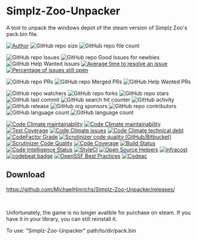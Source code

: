 # Simplz-Zoo-Unpacker
A tool to unpack the windows depot of the steam version of Simplz Zoo's pack.bin file.<br>

[![Author](https://img.shields.io/badge/author-MichaelHinrichs-blue.svg?style=flat&logo=github&logoColor=whitesmoke&label=Author)](https://github.com/MichaelHinrichs)
![GitHub repo size](https://img.shields.io/github/repo-size/MichaelHinrichs/Simplz-Zoo-Unpacker?style=flat&logo=github&logoColor=whitesmoke&label=Repo%20Size)
![GitHub repo file count](https://img.shields.io/github/directory-file-count/MichaelHinrichs/Simplz-Zoo-Unpacker)

![GitHub repo Issues](https://img.shields.io/github/issues/MichaelHinrichs/Simplz-Zoo-Unpacker?style=flat&logo=github&logoColor=whitesmoke&label=Issues)
![GitHub repo Good Issues for newbies](https://img.shields.io/github/issues/MichaelHinrichs/Simplz-Zoo-Unpacker/good%20first%20issue?style=flat&logo=github&logoColor=whitesmoke&label=Good%20First%20issues)
![GitHub Help Wanted issues](https://img.shields.io/github/issues/MichaelHinrichs/Simplz-Zoo-Unpacker/help%20wanted?style=flat&logo=github&logoColor=whitesmoke&label=%22Help%20Wanted%22%20issues)
[![Average time to resolve an issue](http://isitmaintained.com/badge/resolution/MichaelHinrichs/Simplz-Zoo-Unpacker.svg)](https://isitmaintained.com/project/MichaelHinrichs/Simplz-Zoo-Unpacker)
[![Percentage of issues still open](http://isitmaintained.com/badge/open/MichaelHinrichs/Simplz-Zoo-Unpacker.svg)](https://isitmaintained.com/project/MichaelHinrichs/Simplz-Zoo-Unpacker)

![GitHub repo PRs](https://img.shields.io/github/issues-pr/MichaelHinrichs/Simplz-Zoo-Unpacker?style=flat&logo=github&logoColor=whitesmoke&label=PRs)
![GitHub repo Merged PRs](https://img.shields.io/github/issues-search/MichaelHinrichs/Simplz-Zoo-Unpacker?style=flat&logo=github&logoColor=whitesmoke&label=Merged%20PRs&query=is%3Amerged)
![GitHub Help Wanted PRs](https://img.shields.io/github/issues-pr/MichaelHinrichs/Simplz-Zoo-Unpacker/help%20wanted?style=flat&logo=github&logoColor=whitesmoke&label=%22Help%20Wanted%22%20PRs)

![GitHub repo watchers](https://img.shields.io/github/watchers/MichaelHinrichs/Simplz-Zoo-Unpacker?style=flat&logo=github&logoColor=whitesmoke&label=Watchers)
![GitHub repo forks](https://img.shields.io/github/forks/MichaelHinrichs/Simplz-Zoo-Unpacker?logo=github&logoColor=whitesmoke&label=Forks)
![GitHub repo stars](https://img.shields.io/github/stars/MichaelHinrichs/Simplz-Zoo-Unpacker?style=flat&logo=github&logoColor=whitesmoke&label=Stars)
![GitHub last commit](https://img.shields.io/github/last-commit/MichaelHinrichs/Simplz-Zoo-Unpacker)
![GitHub search hit counter](https://img.shields.io/github/search/MichaelHinrichs/Simplz-Zoo-Unpacker/Simplz%20Zoo)
![GitHub activity](https://img.shields.io/github/commit-activity/m/MichaelHinrichs/Simplz-Zoo-Unpacker)
![GitHub release](https://img.shields.io/github/v/release/MichaelHinrichs/Simplz-Zoo-Unpacker)
![GitHub org sponsors](https://img.shields.io/github/sponsors/MichaelHinrichs?style=flat&logo=github&logoColor=whitesmoke&label=Sponsors&color=bf3989)
![GitHub repo contributors](https://img.shields.io/github/contributors-anon/MichaelHinrichs/Simplz-Zoo-Unpacker?style=flat&logo=github&logoColor=whitesmoke&label=Contributors)
![GitHub language count](https://img.shields.io/github/languages/count/MichaelHinrichs/Simplz-Zoo-Unpacker)
![GitHub language count](https://img.shields.io/github/languages/top/MichaelHinrichs/Simplz-Zoo-Unpacker)

[![Code Climate maintainability](https://img.shields.io/codeclimate/maintainability/MichaelHinrichs/Simplz-Zoo-Unpacker?logo=codeClimate&label=maintainability%20grade)](https://codeclimate.com/github/MichaelHinrichs/Simplz-Zoo-Unpacker)
[![Code Climate maintainability](https://img.shields.io/codeclimate/maintainability-percentage/MichaelHinrichs/Simplz-Zoo-Unpacker?logo=codeClimate&label=maintainability%20percentage)](https://codeclimate.com/github/MichaelHinrichs/Simplz-Zoo-Unpacker)
[![Test Coverage](https://api.codeclimate.com/v1/badges/c3795d6f54ed2e00bf67/test_coverage)](https://codeclimate.com/github/MichaelHinrichs/Simplz-Zoo-Unpacker/test_coverage)
[![Code Climate issues](https://img.shields.io/codeclimate/issues/MichaelHinrichs/Simplz-Zoo-Unpacker?logo=codeClimate)](https://codeclimate.com/github/MichaelHinrichs/Simplz-Zoo-Unpacker/issues?status%5B%5D=)
[![Code Climate technical debt](https://img.shields.io/codeclimate/tech-debt/MichaelHinrichs/Simplz-Zoo-Unpacker?logo=codeClimate)](https://codeclimate.com/github/MichaelHinrichs/Simplz-Zoo-Unpacker)
[![CodeFactor Grade](https://img.shields.io/codefactor/grade/github/MichaelHinrichs/Simplz-Zoo-Unpacker?logo=codeFactor&logoColor=white&label=Grade)](https://www.codefactor.io/repository/github/michaelhinrichs/simplz-zoo-unpacker)
[![Scrutinizer code quality (GitHub/Bitbucket)](https://img.shields.io/scrutinizer/quality/g/MichaelHinrichs/Simplz-Zoo-Unpacker/main?logo=scrutinizer&logoColor=white)](https://scrutinizer-ci.com/g/MichaelHinrichs/Simplz-Zoo-Unpacker/)
[![Scrutinizer Code Quality](https://scrutinizer-ci.com/g/MichaelHinrichs/Simplz-Zoo-Unpacker/badges/quality-score.png?b=main)](https://scrutinizer-ci.com/g/MichaelHinrichs/Simplz-Zoo-Unpacker/?branch=main)
[![Code Coverage](https://scrutinizer-ci.com/g/MichaelHinrichs/Simplz-Zoo-Unpacker/badges/coverage.png?b=main)](https://scrutinizer-ci.com/g/MichaelHinrichs/Simplz-Zoo-Unpacker/?branch=main)
[![Build Status](https://scrutinizer-ci.com/g/MichaelHinrichs/Simplz-Zoo-Unpacker/badges/build.png?b=main)](https://scrutinizer-ci.com/g/MichaelHinrichs/Simplz-Zoo-Unpacker/build-status/main)
[![Code Intelligence Status](https://scrutinizer-ci.com/g/MichaelHinrichs/Simplz-Zoo-Unpacker/badges/code-intelligence.svg?b=main)](https://scrutinizer-ci.com/code-intelligence)
[![StyleCI](https://github.styleci.io/repos/711600465/shield?branch=main)](https://github.styleci.io/repos/711600465?branch=main)
[![Open Source Helpers](https://www.codetriage.com/michaelhinrichs/simplz-zoo-unpacker/badges/users.svg)](https://www.codetriage.com/michaelhinrichs/simplz-zoo-unpacker)
[![infracost](https://img.shields.io/endpoint?url=https://dashboard.api.infracost.io/shields/json/1e57e27f-ffc4-4ed5-b312-8a8b12eeb27c/repos/4f5eaf15-8096-4a3b-a0b5-b886172710a2/branch/69fd2dca-bfd9-48b8-9161-83b9ec65666b)](https://dashboard.infracost.io/org/mchinrichs/repos/4f5eaf15-8096-4a3b-a0b5-b886172710a2?tab=settings)
[![codebeat badge](https://codebeat.co/badges/bc320085-2f2b-4a48-8399-1cc56a1791aa)](https://codebeat.co/projects/github-com-michaelhinrichs-simplz-zoo-unpacker-main)
[![OpenSSF Best Practices](https://www.bestpractices.dev/projects/8095/badge)](https://www.bestpractices.dev/projects/8095)
[![Codeac](https://static.codeac.io/badges/2-711600465.svg "Codeac")](https://app.codeac.io/github/MichaelHinrichs/Simplz-Zoo-Unpacker)

## Download
https://github.com/MichaelHinrichs/Simplz-Zoo-Unpacker/releases/

<br>

Unfortunately, the game is no longer avalible for purchase on steam. If you have it in your library, you can still reinstall it.

To use: "Simplz-Zoo-Unpacker" path/to/dir/pack.bin

